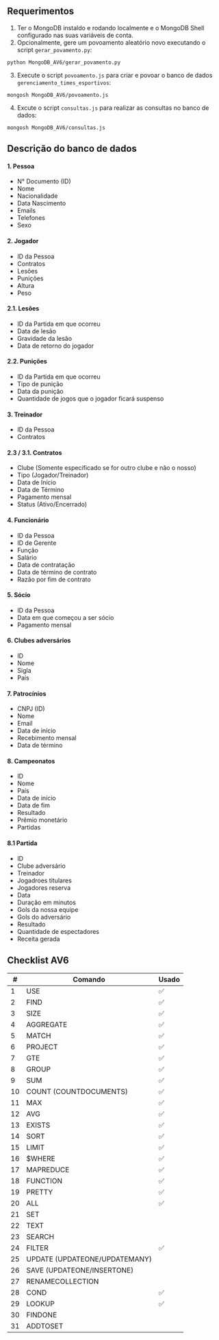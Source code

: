 ## Requerimentos

1. Ter o MongoDB instaldo e rodando localmente e o MongoDB Shell configurado nas suas variáveis de conta.
2. Opcionalmente, gere um povoamento aleatório novo executando o script `gerar_povamento.py`:

```
python MongoDB_AV6/gerar_povamento.py
```

3. Execute o script `povoamento.js` para criar e povoar o banco de dados `gerenciamento_times_esportivos`:

```
mongosh MongoDB_AV6/povoamento.js
```

4. Excute o script `consultas.js` para realizar as consultas no banco de dados:

```
mongosh MongoDB_AV6/consultas.js
```

## Descrição do banco de dados

#### 1. Pessoa

-   N° Documento (ID)
-   Nome
-   Nacionalidade
-   Data Nascimento
-   Emails
-   Telefones
-   Sexo

#### 2. Jogador

-   ID da Pessoa
-   Contratos
-   Lesões
-   Punições
-   Altura
-   Peso

#### 2.1. Lesões

-   ID da Partida em que ocorreu
-   Data de lesão
-   Gravidade da lesão
-   Data de retorno do jogador

#### 2.2. Punições

-   ID da Partida em que ocorreu
-   Tipo de punição
-   Data da punição
-   Quantidade de jogos que o jogador ficará suspenso

#### 3. Treinador

-   ID da Pessoa
-   Contratos

#### 2.3 / 3.1. Contratos

-   Clube (Somente especificado se for outro clube e não o nosso)
-   Tipo (Jogador/Treinador)
-   Data de Início
-   Data de Término
-   Pagamento mensal
-   Status (Ativo/Encerrado)

#### 4. Funcionário

-   ID da Pessoa
-   ID de Gerente
-   Função
-   Salário
-   Data de contratação
-   Data de término de contrato
-   Razão por fim de contrato

#### 5. Sócio

-   ID da Pessoa
-   Data em que começou a ser sócio
-   Pagamento mensal

#### 6. Clubes adversários

-   ID
-   Nome
-   Sigla
-   País

#### 7. Patrocínios

-   CNPJ (ID)
-   Nome
-   Email
-   Data de início
-   Recebimento mensal
-   Data de término

#### 8. Campeonatos

-   ID
-   Nome
-   País
-   Data de início
-   Data de fim
-   Resultado
-   Prêmio monetário
-   Partidas

#### 8.1 Partida

-   ID
-   Clube adversário
-   Treinador
-   Jogadroes titulares
-   Jogadores reserva
-   Data
-   Duração em minutos
-   Gols da nossa equipe
-   Gols do adversário
-   Resultado
-   Quantidade de espectadores
-   Receita gerada

## Checklist AV6

| #   | Comando                       | Usado |
| --- | ----------------------------- | ----- |
| 1   | USE                           | ✅    |
| 2   | FIND                          | ✅    |
| 3   | SIZE                          | ✅    |
| 4   | AGGREGATE                     | ✅    |
| 5   | MATCH                         | ✅    |
| 6   | PROJECT                       | ✅    |
| 7   | GTE                           | ✅    |
| 8   | GROUP                         | ✅    |
| 9   | SUM                           | ✅    |
| 10  | COUNT (COUNTDOCUMENTS)        | ✅    |
| 11  | MAX                           | ✅    |
| 12  | AVG                           | ✅    |
| 13  | EXISTS                        | ✅    |
| 14  | SORT                          | ✅    |
| 15  | LIMIT                         | ✅    |
| 16  | $WHERE                        | ✅    |
| 17  | MAPREDUCE                     | ✅    |
| 18  | FUNCTION                      | ✅    |
| 19  | PRETTY                        | ✅    |
| 20  | ALL                           | ✅    |
| 21  | SET                           |       |
| 22  | TEXT                          |       |
| 23  | SEARCH                        |       |
| 24  | FILTER                        | ✅    |
| 25  | UPDATE (UPDATEONE/UPDATEMANY) |       |
| 26  | SAVE (UPDATEONE/INSERTONE)    |       |
| 27  | RENAMECOLLECTION              |       |
| 28  | COND                          | ✅    |
| 29  | LOOKUP                        | ✅    |
| 30  | FINDONE                       |       |
| 31  | ADDTOSET                      |       |
